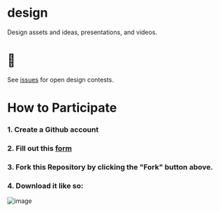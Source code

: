 # design
Design assets and ideas, presentations, and videos. 

# 🎁
See [issues](https://github.com/cure-dao/design/issues) for open design contests. 

# How to Participate

### 1. Create a Github account
### 2. Fill out this [form](https://notionforms.io/forms/join-curedao)
### 3. Fork this Repository by clicking the "Fork" button above.
### 4. Download it like so:
![image](https://user-images.githubusercontent.com/2808553/156827145-935dc080-2b1a-4233-b696-4fec8874e300.png)

